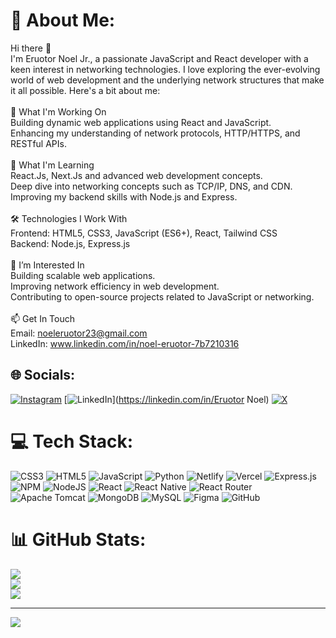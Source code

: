 # 💫 About Me:
Hi there 👋<br>I'm Eruotor Noel Jr., a passionate JavaScript and React developer with a keen interest in networking technologies. I love exploring the ever-evolving world of web development and the underlying network structures that make it all possible. Here's a bit about me:<br><br>🔭 What I'm Working On<br>Building dynamic web applications using React and JavaScript.<br>Enhancing my understanding of network protocols, HTTP/HTTPS, and RESTful APIs.<br><br>🌱 What I'm Learning<br>React.Js, Next.Js and advanced web development concepts.<br>Deep dive into networking concepts such as TCP/IP, DNS, and CDN.<br>Improving my backend skills with Node.js and Express.<br><br>🛠️ Technologies I Work With<br>Frontend: HTML5, CSS3, JavaScript (ES6+), React, Tailwind CSS<br>Backend: Node.js, Express.js<br><br>🚀 I’m Interested In<br>Building scalable web applications.<br>Improving network efficiency in web development.<br>Contributing to open-source projects related to JavaScript or networking.<br><br>📫 Get In Touch<br>Email: noeleruotor23@gmail.com<br>LinkedIn: www.linkedin.com/in/noel-eruotor-7b7210316


## 🌐 Socials:
[![Instagram](https://img.shields.io/badge/Instagram-%23E4405F.svg?logo=Instagram&logoColor=white)](https://instagram.com/eruotornoel.jr) [![LinkedIn](https://img.shields.io/badge/LinkedIn-%230077B5.svg?logo=linkedin&logoColor=white)](https://linkedin.com/in/Eruotor Noel) [![X](https://img.shields.io/badge/X-black.svg?logo=X&logoColor=white)](https://x.com/noel_jr23) 

# 💻 Tech Stack:
![CSS3](https://img.shields.io/badge/css3-%231572B6.svg?style=for-the-badge&logo=css3&logoColor=white) ![HTML5](https://img.shields.io/badge/html5-%23E34F26.svg?style=for-the-badge&logo=html5&logoColor=white) ![JavaScript](https://img.shields.io/badge/javascript-%23323330.svg?style=for-the-badge&logo=javascript&logoColor=%23F7DF1E) ![Python](https://img.shields.io/badge/python-3670A0?style=for-the-badge&logo=python&logoColor=ffdd54) ![Netlify](https://img.shields.io/badge/netlify-%23000000.svg?style=for-the-badge&logo=netlify&logoColor=#00C7B7) ![Vercel](https://img.shields.io/badge/vercel-%23000000.svg?style=for-the-badge&logo=vercel&logoColor=white) ![Express.js](https://img.shields.io/badge/express.js-%23404d59.svg?style=for-the-badge&logo=express&logoColor=%2361DAFB) ![NPM](https://img.shields.io/badge/NPM-%23CB3837.svg?style=for-the-badge&logo=npm&logoColor=white) ![NodeJS](https://img.shields.io/badge/node.js-6DA55F?style=for-the-badge&logo=node.js&logoColor=white) ![React](https://img.shields.io/badge/react-%2320232a.svg?style=for-the-badge&logo=react&logoColor=%2361DAFB) ![React Native](https://img.shields.io/badge/react_native-%2320232a.svg?style=for-the-badge&logo=react&logoColor=%2361DAFB) ![React Router](https://img.shields.io/badge/React_Router-CA4245?style=for-the-badge&logo=react-router&logoColor=white) ![Apache Tomcat](https://img.shields.io/badge/apache%20tomcat-%23F8DC75.svg?style=for-the-badge&logo=apache-tomcat&logoColor=black) ![MongoDB](https://img.shields.io/badge/MongoDB-%234ea94b.svg?style=for-the-badge&logo=mongodb&logoColor=white) ![MySQL](https://img.shields.io/badge/mysql-4479A1.svg?style=for-the-badge&logo=mysql&logoColor=white) ![Figma](https://img.shields.io/badge/figma-%23F24E1E.svg?style=for-the-badge&logo=figma&logoColor=white) ![GitHub](https://img.shields.io/badge/github-%23121011.svg?style=for-the-badge&logo=github&logoColor=white)
# 📊 GitHub Stats:
![](https://github-readme-stats.vercel.app/api?username=noeljr2306&theme=dark&hide_border=false&include_all_commits=false&count_private=false)<br/>
![](https://github-readme-streak-stats.herokuapp.com/?user=noeljr2306&theme=dark&hide_border=false)<br/>
![](https://github-readme-stats.vercel.app/api/top-langs/?username=noeljr2306&theme=dark&hide_border=false&include_all_commits=false&count_private=false&layout=compact)

---
[![](https://visitcount.itsvg.in/api?id=noeljr2306&icon=0&color=0)](https://visitcount.itsvg.in)

<!-- Proudly created with GPRM ( https://gprm.itsvg.in ) -->

